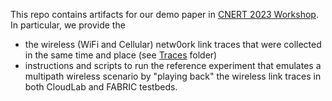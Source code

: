 This repo contains artifacts for our demo paper in [CNERT 2023 Workshop](https://infocom2023.ieee-infocom.org/10th-international-workshop-computer-and-networking-experimental-research-using-testbeds-cnert-call). In particular, we provide the  
* the wireless (WiFi and Cellular) netw0ork link traces that were collected in the same time and place (see [Traces](Traces) folder)
* instructions and scripts to run the reference experiment that emulates a multipath wireless scenario by "playing back" the wireless link traces in both CloudLab and FABRIC testbeds.
